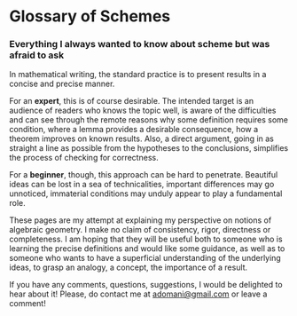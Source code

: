 # Glossary of Schemes

<H3>Everything I always wanted to know about scheme but was afraid to ask</H3>

In mathematical writing, the standard practice is to present results in a concise and precise manner.

For an **expert**, this is of course desirable.  The intended target is an audience of readers who knows the topic well, is aware of the difficulties and can see through the remote reasons why some definition requires some condition, where a lemma provides a desirable consequence, how a theorem improves on known results.  Also, a direct argument, going in as straight a line as possible from the hypotheses to the conclusions, simplifies the process of checking for correctness.

For a **beginner**, though, this approach can be hard to penetrate.  Beautiful ideas can be lost in a sea of technicalities, important differences may go unnoticed, immaterial conditions may unduly appear to play a fundamental role.

These pages are my attempt at explaining my perspective on notions of algebraic geometry.  I make no claim of consistency, rigor, directness or completeness.  I am hoping that they will be useful both to someone who is learning the precise definitions and would like some guidance, as well as to someone who wants to have a superficial understanding of the underlying ideas, to grasp an analogy, a concept, the importance of a result.

If you have any comments, questions, suggestions, I would be delighted to hear about it!  Please, do contact me at <adomani@gmail.com> or leave a comment!